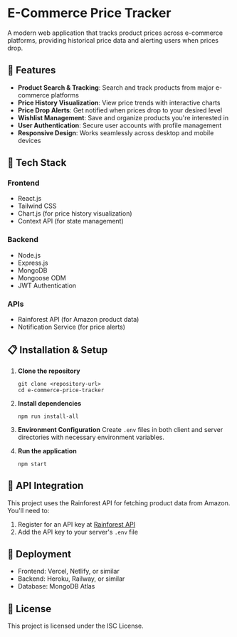 # E-Commerce Price Tracker

A modern web application that tracks product prices across e-commerce platforms, providing historical price data and alerting users when prices drop.

## 🌟 Features

- **Product Search & Tracking**: Search and track products from major e-commerce platforms
- **Price History Visualization**: View price trends with interactive charts
- **Price Drop Alerts**: Get notified when prices drop to your desired level
- **Wishlist Management**: Save and organize products you're interested in
- **User Authentication**: Secure user accounts with profile management
- **Responsive Design**: Works seamlessly across desktop and mobile devices

## 🔧 Tech Stack

### Frontend
- React.js
- Tailwind CSS
- Chart.js (for price history visualization)
- Context API (for state management)

### Backend
- Node.js
- Express.js
- MongoDB
- Mongoose ODM
- JWT Authentication

### APIs
- Rainforest API (for Amazon product data)
- Notification Service (for price alerts)

## 📋 Installation & Setup

1. **Clone the repository**
   ```
   git clone <repository-url>
   cd e-commerce-price-tracker
   ```

2. **Install dependencies**
   ```
   npm run install-all
   ```

3. **Environment Configuration**
   Create `.env` files in both client and server directories with necessary environment variables.

4. **Run the application**
   ```
   npm start
   ```

## 🔄 API Integration

This project uses the Rainforest API for fetching product data from Amazon. You'll need to:

1. Register for an API key at [Rainforest API](https://www.rainforestapi.com/)
2. Add the API key to your server's `.env` file

## 🚀 Deployment

- Frontend: Vercel, Netlify, or similar
- Backend: Heroku, Railway, or similar
- Database: MongoDB Atlas

## 📝 License

This project is licensed under the ISC License. 
